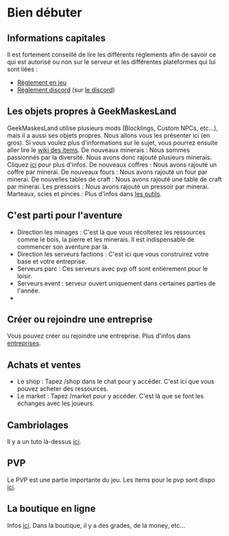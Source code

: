 # Bien débuter
## Informations capitales

Il est fortement conseillé de lire les différents règlements afin de savoir ce qui est autorisé ou non sur le serveur et les différentes plateformes qui lui sont liées : 
- [Règlement en jeu](https://github.com/GeekMaskesLand/wiki/blob/main/Minecraft/R%C3%A8glement.md)
- [Règlement discord](https://discord.com/channels/855461234376048650/864459308372983858/926056300423553024) (sur [le discord](https://dsc.gg/geekmaskeslandmc))

## Les objets propres à GeekMaskesLand
GeekMaskesLand utilise plusieurs mods (Blocklings, Custom NPCs, etc...), mais il a aussi ses objets propres. Nous allons vous les présenter ici (en gros). Si vous voulez plus d’informations sur le sujet, vous pourrez ensuite aller lire le [wiki des items]().
De nouveaux minerais : Nous sommes passionnés par la diversité. Nous avons donc rajouté plusieurs minerais. Cliquez [ici]() pour plus d'infos.
De nouveaux coffres : Nous avons rajouté un coffre par minerai.
De nouveaux fours : Nous avons rajouté un four par minerai.
De nouvelles tables de craft : Nous avons rajouté une table de craft par minerai.
Les pressoirs : Nous avons rajouté un pressoir par minerai.
Marteaux, scies et pinces : Plus d'infos dans [les outils]().

## C'est parti pour l'aventure
- Direction les minages : C'est là que vous récolterez les ressources comme le bois, la pierre et les minerais. Il est indispensable de commencer son aventure par là.
- Direction les serveurs factions : C'est ici que vous construirez votre base et votre entreprise.
- Serveurs parc : Ces serveurs avec pvp off sont entièrement pour le loisir.
- Serveurs event : serveur ouvert uniquement dans certaines parties de l'année.
- 
## Créer ou rejoindre une entreprise
Vous pouvez créer ou rejoindre une entreprise. Plus d'infos dans [entreprises]().

## Achats et ventes
- Le shop : Tapez /shop dans le chat pour y accéder. C'est ici que vous pouvez acheter des ressources.
- Le market : Tapez /market pour y accéder. C'est là que se font les échanges avec les joueurs.

## Cambriolages
Il y a un tuto là-dessus [ici]().

## PVP
Le PVP est une partie importante du jeu. Les items pour le pvp sont dispo [ici]().

## La boutique en ligne
Infos [ici]().
Dans la boutique, il y a des grades, de la money, etc...
